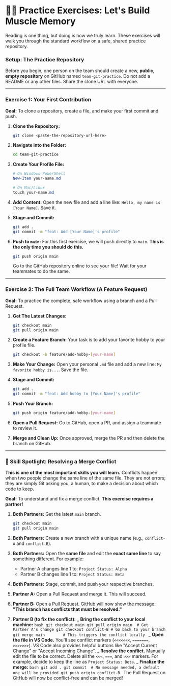 # 🏋️‍♀️ Practice Exercises: Let's Build Muscle Memory

Reading is one thing, but doing is how we truly learn. These exercises will walk you through the standard workflow on a safe, shared practice repository.

### Setup: The Practice Repository

Before you begin, one person on the team should create a new, **public, empty repository** on GitHub named `team-git-practice`. Do not add a README or any other files. Share the clone URL with everyone.

---

### Exercise 1: Your First Contribution

**Goal:** To clone a repository, create a file, and make your first commit and push.

1.  **Clone the Repository:**
    ```bash
    git clone <paste-the-repository-url-here>
    ```
2.  **Navigate into the Folder:**
    ```bash
    cd team-git-practice
    ```
3.  **Create Your Profile File:**

    ```powershell
    # On Windows PowerShell
    New-Item your-name.md

    # On Mac/Linux
    touch your-name.md
    ```

4.  **Add Content:** Open the new file and add a line like: `Hello, my name is [Your Name]`. Save it.

5.  **Stage and Commit:**
    ```bash
    git add .
    git commit -m "feat: Add [Your Name]'s profile"
    ```
6.  **Push to `main`:** For this first exercise, we will push directly to `main`. **This is the only time you should do this.**
    ```bash
    git push origin main
    ```
    Go to the GitHub repository online to see your file! Wait for your teammates to do the same.

---

### Exercise 2: The Full Team Workflow (A Feature Request)

**Goal:** To practice the complete, safe workflow using a branch and a Pull Request.

1.  **Get The Latest Changes:**
    ```bash
    git checkout main
    git pull origin main
    ```
2.  **Create a Feature Branch:** Your task is to add your favorite hobby to your profile file.
    ```bash
    git checkout -b feature/add-hobby-[your-name]
    ```
3.  **Make Your Change:** Open your personal `.md` file and add a new line: `My favorite hobby is...`. Save the file.

4.  **Stage and Commit:**
    ```bash
    git add .
    git commit -m "feat: Add hobby to [Your Name]'s profile"
    ```
5.  **Push Your Branch:**
    ```bash
    git push origin feature/add-hobby-[your-name]
    ```
6.  **Open a Pull Request:** Go to GitHub, open a PR, and assign a teammate to review it.

7.  **Merge and Clean Up:** Once approved, merge the PR and then delete the branch on GitHub.

---

### 🚨 Skill Spotlight: Resolving a Merge Conflict

**This is one of the most important skills you will learn.** Conflicts happen when two people change the same line of the same file. They are not errors; they are simply Git asking you, a human, to make a decision about which code to keep.

**Goal:** To understand and fix a merge conflict. **This exercise requires a partner!**

1.  **Both Partners:** Get the latest `main` branch.
    ```bash
    git checkout main
    git pull origin main
    ```
2.  **Both Partners:** Create a new branch with a unique name (e.g., `conflict-A` and `conflict-B`).

3.  **Both Partners:** Open the **same file** and edit the **exact same line** to say something different. For example:

    - Partner A changes line 1 to: `Project Status: Alpha`
    - Partner B changes line 1 to: `Project Status: Beta`

4.  **Both Partners:** Stage, commit, and push your respective branches.

5.  **Partner A:** Open a Pull Request and merge it. This will succeed.

6.  **Partner B:** Open a Pull Request. GitHub will now show the message: **"This branch has conflicts that must be resolved."**

7.  **Partner B (to fix the conflict):**
    _ **Bring the conflict to your local machine:**
    `bash
        git checkout main
        git pull origin main  # Get Partner A's change
        git checkout conflict-B # Go back to your branch
        git merge main        # This triggers the conflict locally
        `
    _ **Open the file in VS Code.** You'll see conflict markers (`<<<<<<<`, `=======`, `>>>>>>>`). VS Code also provides helpful buttons like "Accept Current Change" or "Accept Incoming Change".
    _ **Resolve the conflict.** Manually edit the file to be correct. Delete all the `<<<`, `===`, and `>>>` markers. For example, decide to keep the line as `Project Status: Beta`.
    _ **Finalize the merge:**
    `bash
        git add .
        git commit  # No message needed, a default one will be provided
        git push origin conflict-B
        `
    The Pull Request on GitHub will now be conflict-free and can be merged!
